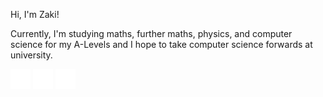 Hi, I'm Zaki!

Currently, I'm studying maths, further maths, physics, and computer science for my A-Levels and I hope to take computer science forwards at university.

[<img src="images/website.svg" height="32px">](https:/zaki.me)
[<img src="images/linkedin.png" height="32px">](https://www.linkedin.com/in/-zaki)
[<img src="images/email.svg" height="32px">](mailto:mail@zaki.me)